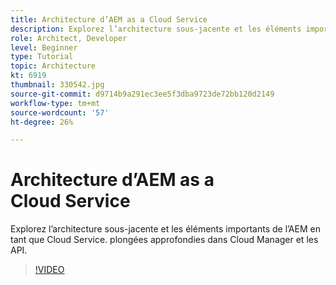 ```yaml
---
title: Architecture d’AEM as a Cloud Service
description: Explorez l’architecture sous-jacente et les éléments importants de l’AEM en tant que Cloud Service. plongées approfondies dans Cloud Manager et les API.
role: Architect, Developer
level: Beginner
type: Tutorial
topic: Architecture
kt: 6919
thumbnail: 330542.jpg
source-git-commit: d9714b9a291ec3ee5f3dba9723de72bb120d2149
workflow-type: tm+mt
source-wordcount: '57'
ht-degree: 26%

---
```



# Architecture d’AEM as a Cloud Service

Explorez l’architecture sous-jacente et les éléments importants de l’AEM en tant que Cloud Service. plongées approfondies dans Cloud Manager et les API.

>[!VIDEO](https://video.tv.adobe.com/v/330542/?quality=12&learn=on)